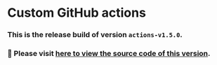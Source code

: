 # Custom GitHub actions
### This is the release build of version `actions-v1.5.0`.
### :pushpin: Please visit [here to view the source code of this version](https://github.com/woocommerce/grow/tree/c6afb584b39621b0d7da18a4cc8ce4096ab3601e/packages/js/github-actions).
